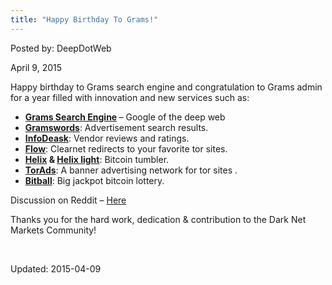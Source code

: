 ```yaml
---
title: "Happy Birthday To Grams!"
---
```


Posted by: DeepDotWeb 

<span>April 9, 2015</span>


<p>Happy birthday to Grams search engine and congratulation to Grams admin for a year filled with innovation and new services such as:</p>
<ul>
<li><strong><a href="/grams-search-darknet-marketplaces/">Grams Search Engine</a> </strong>&#8211; Google of the deep web</li>
<li><a href="/2014/06/01/gramwords-launched-google-adwords-of-the-deepweb/"><strong>Gramswords</strong></a>: Advertisement search results.</li>
<li><a href="/2014/05/31/introducing-grams-infodesk-features-part-1/"><strong>InfoDeask</strong></a>: Vendor reviews and ratings.</li>
<li><a href="/2014/06/07/grams-flow-easy-access-hidden-sites/"><strong>Flow</strong></a>: Clearnet redirects to your favorite tor sites.</li>
<li><strong><a href="/2014/06/22/introducing-gramx-helix-bitcoins-cleaner/">Helix</a> &amp; <a href="/2014/08/05/helix-updates-integrated-markets-can-now-helix-your-btc/">Helix light</a></strong>: Bitcoin tumbler.</li>
<li><a href="/2014/11/18/grams-torads/"><strong>TorAds</strong></a>: A banner advertising network for tor sites .</li>
<li><a href="/2015/01/29/grams-bitball-darknet-lotto/"><strong>Bitball</strong></a>: Big jackpot bitcoin lottery.</li>
</ul>
<p>Discussion on Reddit &#8211; <a href="http://www.reddit.com/r/DarkNetMarkets/comments/31xw50/happy_birthday_grams/">Here</a></p>
<p>Thanks you for the hard work, dedication &amp; contribution to the Dark Net Markets Community!</p>
<p>&nbsp;</p>

Updated: 2015-04-09

    
